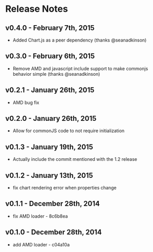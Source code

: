 # Release Notes

## v0.4.0 - February 7th, 2015
- Added Chart.js as a peer dependency (thanks @seanadkinson)

## v0.3.0 - February 6th, 2015
- Remove AMD and javascript include support to make commonjs behavior simple (thanks @seanadkinson)

## v0.2.1 - January 26th, 2015
- AMD bug fix


## v0.2.0 - January 26th, 2015
- Allow for commonJS code to not require initialization


## v0.1.3 - January 19th, 2015
- Actually include the commit mentioned with the 1.2 release


## v0.1.2 - January 13th, 2015
- fix chart rendering error when properties change


## v0.1.1 - December 28th, 2014
- fix AMD loader - 8c6b8ea


## v0.1.0 - December 28th, 2014
- add AMD loader - c04a10a

